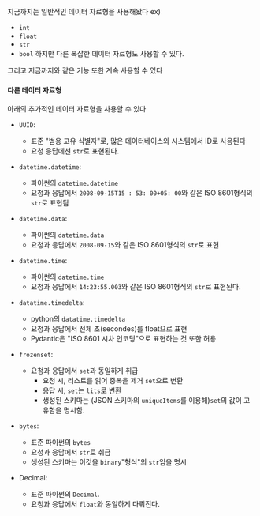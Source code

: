 
지금까지는 일반적인 데이터 자료형을 사용해왔다
ex)
- `int`
- `float`
- `str`
- `bool`
하지만 다른 복잡한 데이터 자료형도 사용할 수 있다.

그리고 지금까지와 같은 기능 또한 계속 사용할 수 있다

#### 다른 데이터 자료형
아래의 추가적인 데이터 자료형을 사용할 수 있다

- `UUID`:
	- 표준 "범용 고유 식별자"로, 많은 데이터베이스와 시스템에서 ID로 사용된다
	- 요청 응답에선 `str`로 표현된다.

- `datetime.datetime`:
	- 파이썬의 `datetime.datetime`
	- 요청과 응답에서 `2008-09-15T15 : 53: 00+05: 00`와 같은 ISO 8601형식의 `str`로 표현됨

- `datetime.data`:
	- 파이썬의 `datetime.data`
	- 요청과 응답에서 `2008-09-15`와 같은 ISO 8601형식의 `str`로 표현

- `datetime.time`:
	- 파이썬의 `datetime.time`
	- 요청과 응답에서 `14:23:55.003`와 같은 ISO 8601형식의 `str`로 표현된다.
- `datatime.timedelta`:
	- python의 `datatime.timedelta`
	- 요청과 응답에서 전체 초(secondes)를 float으로 표현
	- Pydantic은 "ISO 8601 시차 인코딩"으로 표현하는 것 또한 허용
- `frozenset`:
	- 요청과 응답에서 `set`과 동일하게 취급
		- 요청 시, 리스트를 읽어 중복을 제거 `set`으로 변환
		- 응답 시, `set`는 `lits`로 변환
		- 생성된 스키마는 (JSON 스키마의 `uniqueItems`를 이용해)`set`의 값이 고유함을 명시함.
- `bytes`:
	- 표준 파이썬의 `bytes`
	- 요청과 응답에서 `str`로 취급
	- 생성된 스키마는 이것을 `binary`"형식"의 `str`임을 명시
- Decimal:
	- 표준 파이썬의 `Decimal`.
	- 요청과 응답에서 `float`와 동일하게 다뤄진다.
